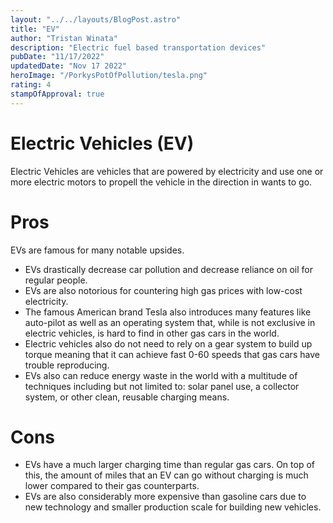 ```yaml
---
layout: "../../layouts/BlogPost.astro"
title: "EV"
author: "Tristan Winata"
description: "Electric fuel based transportation devices"
pubDate: "11/17/2022"
updatedDate: "Nov 17 2022"
heroImage: "/PorkysPotOfPollution/tesla.png"
rating: 4
stampOfApproval: true
---
```


# Electric Vehicles (EV)
Electric Vehicles are vehicles that are powered by electricity and use one or more electric motors to propell the vehicle in the direction in wants to go. 

# Pros
EVs are famous for many notable upsides. 
- EVs drastically decrease car pollution and decrease reliance on oil for regular people. 
- EVs are also notorious for countering high gas prices with low-cost electricity. 
- The famous American brand Tesla also introduces many features like auto-pilot as well as an operating system that, while is not exclusive in electric vehicles, is hard to find in other gas cars in the world. 
- Electric vehicles also do not need to rely on a gear system to build up torque meaning that it can achieve fast 0-60 speeds that gas cars have trouble reproducing.
- EVs also can reduce energy waste in the world with a multitude of techniques including but not limited to: solar panel use, a collector system, or other clean, reusable charging means.

# Cons
- EVs have a much larger charging time than regular gas cars. On top of this, the amount of miles that an EV can go without charging is much lower compared to their gas counterparts. 
- EVs are also considerably more expensive than gasoline cars due to new technology and smaller production scale for building new vehicles.